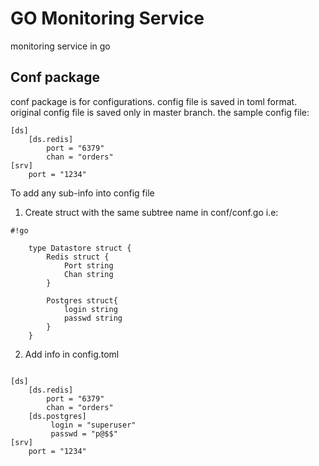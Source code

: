 # GO Monitoring Service
monitoring service in go

## Conf package ##
conf package is for configurations.
config file is saved in toml format.
original config file is saved only in master branch.
the sample config file:
```
[ds]
	[ds.redis]
		port = "6379"
		chan = "orders"
[srv]
	port = "1234"
```

To add any sub-info into config file

1. Create struct with the same subtree name in conf/conf.go
    i.e: 
  
```
#!go

    type Datastore struct {
        Redis struct {
            Port string
            Chan string
        }

        Postgres struct{
            login string
            passwd string
        }
    }
```

2. Add info in config.toml
    
```

[ds]
    [ds.redis]
        port = "6379"
        chan = "orders"
    [ds.postgres]
         login = "superuser"
         passwd = "p@$$"
[srv]
    port = "1234"

```

